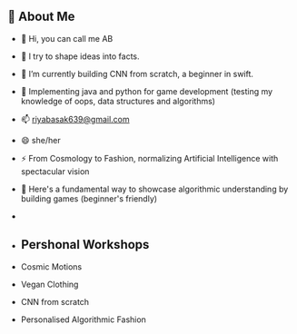 
## 🚀 About Me
- 👋 Hi, you can call me AB 
- 👀 I try to shape ideas into facts. 
- 🌱 I’m currently building CNN from scratch, a beginner in swift.
- 🦚 Implementing java and python for game development (testing my knowledge of oops, data structures and algorithms) 
- 📫 riyabasak639@gmail.com 
- 😄 she/her
- ⚡ From Cosmology to Fashion, normalizing Artificial Intelligence with spectacular vision 
- 🪸 Here's a fundamental way to showcase algorithmic understanding by building games (beginner's friendly)
-
- ## Pershonal Workshops

- Cosmic Motions 
- Vegan Clothing 
- CNN from scratch 
- Personalised Algorithmic Fashion 
